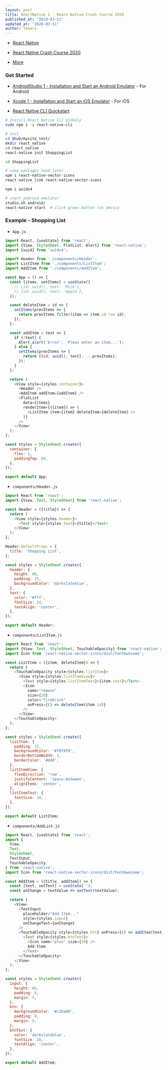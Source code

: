 ```yaml
---
layout: post
title: ReactNative 1 - React Native Crash Course 2020
published_at: "2019-03-11"
updated_at: "2020-03-11"
author: Taners
---
```


- [React Native](https://reactnative.dev/)

- [React Native Crash Course 2020](https://www.youtube.com/watch?v=Hf4MJH0jDb4)

- [More](https://www.youtube.com/watch?v=qSRrxpdMpVc)

### Get Started

- [AndroidStudio 1 - Installation and Start an Android Emulator](https://tane-rs.github.io/_posts/2020-03-11-00.md) - For Android

- [Xcode 1 - Installation and Start an iOS Emulator](https://tane-rs.github.io/_posts/2020-03-11-02.md) - For iOS

- [React Native CLI Quickstart](https://reactnative.dev/docs/getting-started)

```bash
# Install React Native CLI globaly
sudo npm i -g react-native-cli

# init
cd $hub/mysite_test/
mkdir react_native
cd react_native
react-native init ShoppingList

cd ShoppingList

# some packages need later
npm i react-native-vector-icons
react-native link react-native-vector-icons

npm i uuidv4

# start android emulator
studio.sh android/
react-native start  # click green button run device
```

### Example - Shopping List

- `App.js`

```js
import React, {useState} from 'react';
import {View, StyleSheet, FlatList, Alert} from 'react-native';
import {uuid} from 'uuidv4';

import Header from './components/Header';
import ListItem from './components/ListItem';
import AddItem from './components/AddItem';

const App = () => {
  const [items, setItems] = useState([
    // {id: uuid(), text: 'Milk'},
    // {id: uuid(), text: 'Apple'},
  ]);

  const deleteItem = id => {
    setItems(prevItems => {
      return prevItems.filter(item => item.id !== id);
    });
  };

  const addItem = text => {
    if (!text) {
      Alert.alert('Error', 'Pleas enter an item...');
    } else {
      setItems(prevItems => {
        return [{id: uuid(), text}, ...prevItems];
      });
    }
  };

  return (
    <View style={styles.container}>
      <Header />
      <AddItem addItem={addItem} />
      <FlatList
        data={items}
        renderItem={({item}) => (
          <ListItem item={item} deleteItem={deleteItem} />
        )}
      />
    </View>
  );
};

const styles = StyleSheet.create({
  container: {
    flex: 1,
    paddingTop: 60,
  },
});

export default App;
```

- `components/Header.js`

```js
import React from 'react';
import {View, Text, StyleSheet} from 'react-native';

const Header = ({title}) => {
  return (
    <View style={styles.header}>
      <Text style={styles.text}>{title}</Text>
    </View>
  );
};

Header.defaultProps = {
  title: 'Shopping List',
};

const styles = StyleSheet.create({
  header: {
    height: 60,
    padding: 15,
    backgroundColor: 'darkslateblue',
  },
  text: {
    color: '#fff',
    fontSize: 24,
    textAlign: 'center',
  },
});

export default Header;
```

- `components/ListItem.js`

```js
import React from 'react';
import {View, Text, StyleSheet, TouchableOpacity} from 'react-native';
import Icon from 'react-native-vector-icons/dist/FontAwesome';

const ListItem = ({item, deleteItem}) => {
  return (
    <TouchableOpacity style={styles.listItem}>
      <View style={styles.listItemView}>
        <Text style={styles.listItemText}>{item.text}</Text>
        <Icon
          name="remove"
          size={20}
          color="firebrick"
          onPress={() => deleteItem(item.id)}
        />
      </View>
    </TouchableOpacity>
  );
};

const styles = StyleSheet.create({
  listItem: {
    padding: 15,
    backgroundColor: '#f8f8f8',
    borderBottomWidth: 2,
    borderColor: '#ddd',
  },
  listItemView: {
    flexDirection: 'row',
    justifyContent: 'space-between',
    alignItems: 'center',
  },
  listItemText: {
    fontSize: 18,
  },
});

export default ListItem;
```

- `components/AddList.js`

```js
import React, {useState} from 'react';
import {
  View,
  Text,
  StyleSheet,
  TextInput,
  TouchableOpacity,
} from 'react-native';
import Icon from 'react-native-vector-icons/dist/FontAwesome';

const AddItem = ({title, addItem}) => {
  const [text, setText] = useState('');
  const onChange = textValue => setText(textValue);

  return (
    <View>
      <TextInput
        placeholder="Add Item..."
        style={styles.input}
        onChangeText={onChange}
      />
      <TouchableOpacity style={styles.btn} onPress={() => addItem(text)}>
        <Text style={styles.btnText}>
          <Icon name="plus" size={20} />
          Add Item
        </Text>
      </TouchableOpacity>
    </View>
  );
};

const styles = StyleSheet.create({
  input: {
    height: 60,
    padding: 8,
    margin: 5,
  },
  btn: {
    backgroundColor: '#c2bad8',
    padding: 9,
    margin: 5,
  },
  btnText: {
    color: 'darkslateblue',
    fontSize: 20,
    textAlign: 'center',
  },
});

export default AddItem;
```
